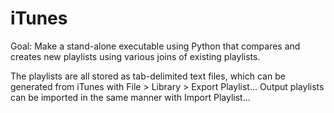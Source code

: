 # iTunes

Goal: Make a stand-alone executable using Python that compares and creates new playlists using various joins of existing playlists.

The playlists are all stored as tab-delimited text files, which can be generated from iTunes with File > Library > Export Playlist...
Output playlists can be imported in the same manner with Import Playlist...